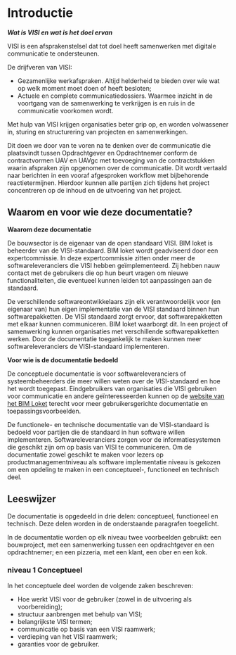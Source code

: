 # Introductie

***Wat is VISI en wat is het doel ervan***

VISI is een afsprakenstelsel dat tot doel heeft samenwerken met digitale communicatie te ondersteunen.

De drijfveren van VISI:
- Gezamenlijke werkafspraken. Altijd helderheid te bieden over wie wat op welk moment moet doen of heeft besloten;
- Actuele en complete communicatiedossiers. Waarmee inzicht in de voortgang van de samenwerking te verkrijgen is en ruis in de communicatie voorkomen wordt.

Met hulp van VISI krijgen organisaties beter grip op, en worden volwassener in, sturing en structurering van projecten en samenwerkingen.

<div class="example" title="Bouwproject">
  <p> 
    Dit doen we door van te voren na te denken over de communicatie die plaatsvindt tussen Opdrachtgever en Opdrachtnemer conform de contractvormen UAV en UAVgc met toevoeging van de contractstukken waarin afspraken zijn opgenomen over de communicatie. Dit wordt vertaald naar berichten in een vooraf afgesproken workflow met bijbehorende reactietermijnen. Hierdoor kunnen alle partijen zich tijdens het project concentreren op de inhoud en de uitvoering van het project. 
  </p>
</div>

<!-- <div class="example" title="Pizzeria">
<p> Voorbeeld pizzeria </p>
</div>
-->

## Waarom en voor wie deze documentatie?


**Waarom deze documentatie**

De bouwsector is de eigenaar van de open standaard VISI. BIM loket is beheerder van de VISI-standaard. BIM loket wordt geadviseerd door een expertcommissie. In deze expertcommissie zitten onder meer de softwareleveranciers die VISI hebben geïmplementeerd. Zij hebben nauw contact met de gebruikers die op hun beurt vragen om nieuwe functionaliteiten, die eventueel kunnen leiden tot aanpassingen aan de standaard.

De verschillende softwareontwikkelaars zijn elk verantwoordelijk voor (en eigenaar van) hun eigen implementatie van de VISI standaard binnen hun softwarepakketten. De VISI standaard zorgt ervoor, dat softwarepakketten met elkaar kunnen communiceren. BIM loket waarborgt dit. In een project of samenwerking kunnen organisaties met verschillende softwarepakketten werken. Door de documentatie toegankelijk te maken kunnen meer softwareleveranciers de VISI-standaard implementeren.

**Voor wie is de documentatie bedoeld**

De conceptuele documentatie is voor softwareleveranciers of systeembeheerders die meer willen weten over de VISI-standaard en hoe het wordt toegepast. Eindgebruikers van organisaties die VISI gebruiken voor communicatie en andere geïnteresseerden kunnen op de [website van het BIM Loket](https://www.bimloket.nl/p/557/VISI) terecht voor meer gebruikersgerichte documentatie en toepassingsvoorbeelden.

De functionele- en technische documentatie van de VISI-standaard is bedoeld voor partijen die de standaard in hun software willen implementeren. Softwareleveranciers zorgen voor de informatiesystemen die geschikt zijn om op basis van VISI te communiceren. Om de documentatie zowel geschikt te maken voor lezers op productmanagementniveau als software implementatie niveau is gekozen om een opdeling te maken in een conceptueel-, functioneel en technisch deel.

## Leeswijzer
De documentatie is opgedeeld in drie delen: conceptueel, functioneel en technisch. Deze delen worden in de onderstaande paragrafen toegelicht.

In de documentatie worden op elk niveau twee voorbeelden gebruikt: een bouwproject, met een samenwerking tussen een opdrachtgever en een opdrachtnemer; en een pizzeria, met een klant, een ober en een kok.

### niveau 1 Conceptueel
In het conceptuele deel worden de volgende zaken beschreven:
- Hoe werkt VISI voor de gebruiker (zowel in de uitvoering als voorbereiding);
- structuur aanbrengen met behulp van VISI;
- belangrijkste VISI termen;
- communicatie op basis van een VISI raamwerk;
- verdieping van het VISI raamwerk;
- garanties voor de gebruiker.

<!--
### niveau 2 Functioneel
In het functionele deel worden de volgende zaken beschreven:
- ;
- ;
- ;
- .

-->

<!--
### niveau 3 Technisch
In het technische deel worden de volgende zaken beschreven:
- ;
- ;
- ;
- .

-->
